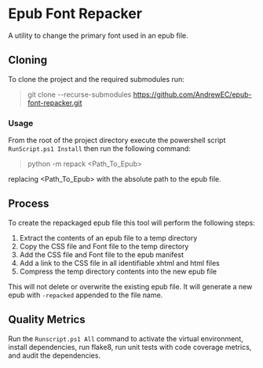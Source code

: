 # Epub Font Repacker
A utility to change the primary font used in an epub file.

## Cloning
To clone the project and the required submodules run:
> git clone --recurse-submodules https://github.com/AndrewEC/epub-font-repacker.git

### Usage
From the root of the project directory execute the powershell script `RunScript.ps1 Install` then run the following command:
> python -m repack <Path_To_Epub>

replacing <Path_To_Epub> with the absolute path to the epub file.

## Process
To create the repackaged epub file this tool will perform the following steps:
1. Extract the contents of an epub file to a temp directory
2. Copy the CSS file and Font file to the temp directory
3. Add the CSS file and Font file to the epub manifest
4. Add a link to the CSS file in all identifiable xhtml and html files
5. Compress the temp directory contents into the new epub file

This will not delete or overwrite the existing epub file. It will generate a new epub with `-repacked` appended
to the file name.

## Quality Metrics
Run the `Runscript.ps1 All` command to activate the virtual environment, install
dependencies, run flake8, run unit tests with code coverage metrics, and audit the
dependencies.
